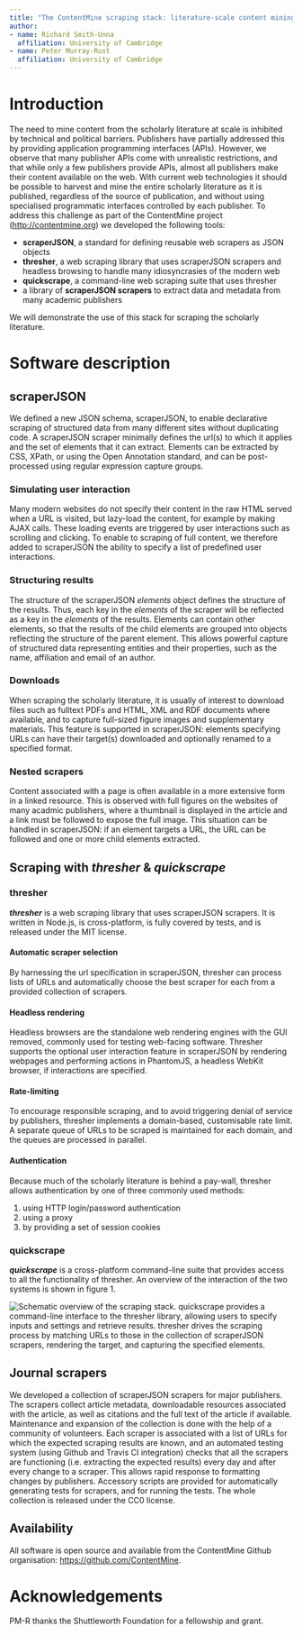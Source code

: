 ```yaml
---  
title: "The ContentMine scraping stack: literature-scale content mining with community maintained collections of declarative scrapers"
author:
- name: Richard Smith-Unna
  affiliation: University of Cambridge
- name: Peter Murray-Rust
  affiliation: University of Cambridge
---  
```


# Introduction

The need to mine content from the scholarly literature at scale is inhibited by technical and political barriers. Publishers have partially addressed this by providing application programming interfaces (APIs). However, we observe that many publisher APIs come with unrealistic restrictions, and that while only a few publishers provide APIs, almost all publishers make their content available on the web. With current web technologies it should be possible to harvest and mine the entire scholarly literature as it is published, regardless of the source of publication, and without using specialised programmatic interfaces controlled by each publisher. To address this challenge as part of the ContentMine project (http://contentmine.org) we developed the following tools:

* **scraperJSON**, a standard for defining reusable web scrapers as JSON objects
* **thresher**, a web scraping library that uses scraperJSON scrapers and headless browsing to handle many idiosyncrasies of the modern web
* **quickscrape**, a command-line web scraping suite that uses thresher
* a library of **scraperJSON scrapers** to extract data and metadata from many academic publishers

We will demonstrate the use of this stack for scraping the scholarly literature.

# Software description

## **scraperJSON**
We defined a new JSON schema, scraperJSON, to enable declarative scraping of structured data from many different sites without duplicating code. A scraperJSON scraper minimally defines the url(s) to which it applies and the set of elements that it can extract. Elements can be extracted by CSS, XPath, or using the Open Annotation standard, and can be post-processed using regular expression capture groups.

### Simulating user interaction

Many modern websites do not specify their content in the raw HTML served when a URL is visited, but lazy-load the content, for example by making AJAX calls. These loading events are triggered by user interactions such as scrolling and clicking. To enable to scraping of full content, we therefore added to scraperJSON the ability to specify a list of predefined user interactions.

### Structuring results

The structure of the scraperJSON *elements* object defines the structure of the results. Thus, each key in the *elements* of the scraper will be reflected as a key in the *elements* of the results. Elements can contain other elements, so that the results of the child elements are grouped into objects reflecting the structure of the parent element. This allows powerful capture of structured data representing entities and their properties, such as the name, affiliation and email of an author.

### Downloads

When scraping the scholarly literature, it is usually of interest to download files such as fulltext PDFs and HTML, XML and RDF documents where available, and to capture full-sized figure images and supplementary materials. This feature is supported in scraperJSON: elements specifying URLs can have their target(s) downloaded and optionally renamed to a specified format.

### Nested scrapers

Content associated with a page is often available in a more extensive form in a linked resource. This is observed with full figures on the websites of many acadmic publishers, where a thumbnail is displayed in the article and a link must be followed to expose the full image. This situation can be handled in scraperJSON: if an element targets a URL, the URL can be followed and one or more child elements extracted.

## **Scraping with _thresher_ & _quickscrape_**

### thresher

***thresher*** is a web scraping library that uses scraperJSON scrapers. It is written in Node.js, is cross-platform, is fully covered by tests, and is released under the MIT license.

#### Automatic scraper selection

By harnessing the url specification in scraperJSON, thresher can process lists of URLs and automatically choose the best scraper for each from a provided collection of scrapers.

#### Headless rendering

Headless browsers are the standalone web rendering engines with the GUI removed, commonly used for testing web-facing software. Thresher supports the optional user interaction feature in scraperJSON by rendering webpages and performing actions in PhantomJS, a headless WebKit browser, if interactions are specified.

#### Rate-limiting

To encourage responsible scraping, and to avoid triggering denial of service by publishers, thresher implements a domain-based, customisable rate limit. A separate queue of URLs to be scraped is maintained for each domain, and the queues are processed in parallel.

#### Authentication

Because much of the scholarly literature is behind a pay-wall, thresher allows authentication by one of three commonly used methods:

1. using HTTP login/password authentication
2. using a proxy
3. by providing a set of session cookies

### quickscrape

***quickscrape*** is a cross-platform command-line suite that provides access to all the functionality of thresher. An overview of the interaction of the two systems is shown in figure 1.

![Schematic overview of the scraping stack. **quickscrape** provides a command-line interface to the **thresher** library, allowing users to specify inputs and settings and retrieve results. **thresher** drives the scraping process by matching URLs to those in the collection of scraperJSON scrapers, rendering the target, and capturing the specified elements.](./figures/figure_1/overview.png)

## **Journal scrapers**

We developed a collection of scraperJSON scrapers for major publishers. The scrapers collect article metadata, downloadable resources associated with the article, as well as citations and the full text of the article if available. Maintenance and expansion of the collection is done with the help of a community of volunteers. Each scraper is associated with a list of URLs for which the expected scraping results are known, and an automated testing system (using Github and Travis CI integration) checks that all the scrapers are functioning (i.e. extracting the expected results) every day and after every change to a scraper. This allows rapid response to formatting changes by publishers. Accessory scripts are provided for automatically generating tests for scrapers, and for running the tests. The whole collection is released under the CC0 license.

## **Availability**

All software is open source and available from the ContentMine Github organisation: https://github.com/ContentMine.

# Acknowledgements
PM-R thanks the Shuttleworth Foundation for a fellowship and grant.
